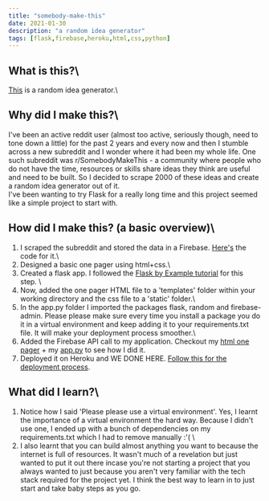 ```yaml
---
title: "somebody-make-this"
date: 2021-01-30
description: "a random idea generator"
tags: [flask,firebase,heroku,html,css,python]
---
```

## What is this?\
[This](http://somebody-make-this.herokuapp.com/) is a random idea generator.\

## Why did I make this?\
I've been an active reddit user (almost too active, seriously though, need to tone down a little) for the past 2 years
and every now and then I stumble across a new subreddit and I wonder where it had been my whole life. One such subreddit was r/SomebodyMakeThis - a community where people 
who do not have the time, resources or skills share ideas they think are useful and need to be built. So I decided to scrape 2000 of these ideas and create a random idea generator out of it.\
I've been wanting to try Flask for a really long time and this project seemed like a simple project to start with.

## How did I make this? (a basic overview)\
1. I scraped the subreddit and stored the data in a Firebase. [Here's](https://github.com/radhikatoshniwal/Scraping-Subreddits/blob/main/Scraping_Subreddits.ipynb) the code for it.\
2. Designed a basic one pager using html+css.\
3. Created a flask app. I followed the [Flask by Example tutorial](https://realpython.com/flask-by-example-part-1-project-setup/) for this step. \
4. Now, added the one pager HTML file to a 'templates' folder within your working directory and the css file to a 'static' folder.\
5. In the app.py folder I imported the packages flask, random and firebase-admin. Please please make sure every time you install a package you do it in a virtual environment and keep adding it to your requirements.txt file. It will make your deployment process smoother.\
6. Added the Firebase API call to my application. Checkout my [html one pager](https://github.com/radhikatoshniwal/somebody-make-this/blob/main/templates/onepager.html) + my [app.py](https://github.com/radhikatoshniwal/somebody-make-this/blob/main/app.py) to see how I did it. 
7. Deployed it on Heroku and WE DONE HERE. [Follow this for the deployment process](https://devcenter.heroku.com/articles/github-integration).

## What did I learn?\
1. Notice how I said 'Please please use a virtual environment'. Yes, I learnt the importance of a virtual environment the hard way. Because I didn't use one, I ended up with a bunch of dependencies on my requirements.txt which I had to remove manually :'( \
2. I also learnt that you can build almost anything you want to because the internet is full of resources. It wasn't much of a revelation but just wanted to put it out there incase you're not starting a project that you always wanted to just because you aren't very familiar with the tech stack required for the project yet. I think the best way to learn in to just start and take baby steps as you go. 
